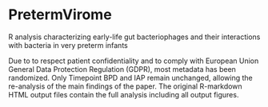 # PretermVirome
R analysis characterizing early-life gut bacteriophages and their interactions with bacteria in very preterm infants 

Due to to respect patient confidentiality and to comply with European Union General Data Protection Regulation (GDPR), most metadata has been randomized. Only Timepoint BPD and IAP remain unchanged, allowing the re-analysis of the main findings of the paper. The original R-markdown HTML output files contain the full analysis including all output figures.
